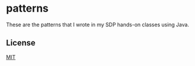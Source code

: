 
# patterns

These are the patterns that I wrote in my SDP hands-on classes using Java.

## License

[MIT](https://choosealicense.com/licenses/mit/)

